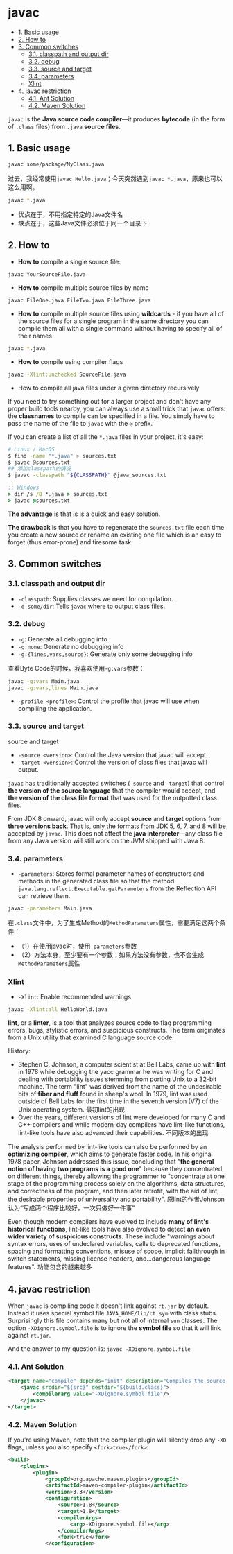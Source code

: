# javac

<!-- TOC -->

- [1. Basic usage](#1-basic-usage)
- [2. How to](#2-how-to)
- [3. Common switches](#3-common-switches)
  - [3.1. classpath and output dir](#31-classpath-and-output-dir)
  - [3.2. debug](#32-debug)
  - [3.3. source and target](#33-source-and-target)
  - [3.4. parameters](#34-parameters)
  - [Xlint](#xlint)
- [4. javac restriction](#4-javac-restriction)
  - [4.1. Ant Solution](#41-ant-solution)
  - [4.2. Maven Solution](#42-maven-solution)

<!-- /TOC -->

`javac` is the **Java source code compiler**—it produces **bytecode** (in the form of `.class` files) from `.java` **source files**.

## 1. Basic usage

```bash
javac some/package/MyClass.java
```

过去，我经常使用`javac Hello.java`；今天突然遇到`javac *.java`，原来也可以这么用啊。

```bash
javac *.java
```

- 优点在于，不用指定特定的Java文件名
- 缺点在于，这些Java文件必须位于同一个目录下

## 2. How to

- **How to** compile a single source file:

```bash
javac YourSourceFile.java
```

- **How to** compile multiple source files by name

```bash
javac FileOne.java FileTwo.java FileThree.java
```

- **How to** compile multiple source files using **wildcards** - if you have all of the source files for a single program in the same directory you can compile them all with a single command without having to specify all of their names

```bash
javac *.java
```

- **How to** compile using compiler flags

```bash
javac -Xlint:unchecked SourceFile.java
```

- How to compile all java files under a given directory recursively

If you need to try something out for a larger project and don't have any proper build tools nearby, you can always use a small trick that `javac` offers: the **classnames** to compile can be specified in a file. You simply have to pass the name of the file to `javac` with the `@` prefix.

If you can create a list of all the `*.java` files in your project, it's easy:

```bash
# Linux / MacOS
$ find -name "*.java" > sources.txt
$ javac @sources.txt
## 添加classpath的情况
$ javac -classpath "${CLASSPATH}" @java_sources.txt
```

```cmd
:: Windows
> dir /s /B *.java > sources.txt
> javac @sources.txt
```

**The advantage** is that is is a quick and easy solution.

**The drawback** is that you have to regenerate the `sources.txt` file each time you create a new source or rename an existing one file which is an easy to forget (thus error-prone) and tiresome task.

## 3. Common switches

### 3.1. classpath and output dir

- `-classpath`: Supplies classes we need for compilation.
- `-d some/dir`: Tells `javac` where to output class files.

### 3.2. debug

- `-g`: Generate all debugging info
- `-g:none`: Generate no debugging info
- `-g:{lines,vars,source}`: Generate only some debugging info

查看Byte Code的时候，我喜欢使用`-g:vars`参数：

```bash
javac -g:vars Main.java
javac -g:vars,lines Main.java
```

- `-profile <profile>`: Control the profile that javac will use when compiling the application.

### 3.3. source and target

source and target

- `-source <version>`: Control the Java version that javac will accept.
- `-target <version>`: Control the version of class files that javac will output.

`javac` has traditionally accepted switches (`-source` and `-target`) that control **the version of the source language** that the compiler would accept, and **the version of the class file format** that was used for the outputted class files.

From JDK 8 onward, javac will only accept **source** and **target** options from **three versions back**. That is, only the formats from JDK 5, 6, 7, and 8 will be accepted by `javac`. This does not affect the **java interpreter**—any class file from any Java version will still work on the JVM shipped with Java 8.

### 3.4. parameters

- `-parameters`: Stores formal parameter names of constructors and methods in the generated class file so that the method `java.lang.reflect.Executable.getParameters` from the Reflection API can retrieve them.

```bash
javac -parameters Main.java
```

在`.class`文件中，为了生成Method的`MethodParameters`属性，需要满足这两个条件：

- （1）在使用javac时，使用`-parameters`参数
- （2）方法本身，至少要有一个参数；如果方法没有参数，也不会生成`MethodParameters`属性

### Xlint

- `-Xlint`: Enable recommended warnings

```bash
javac -Xlint:all HelloWorld.java
```

**lint**, or a **linter**, is a tool that analyzes source code to flag programming errors, bugs, stylistic errors, and suspicious constructs. The term originates from a Unix utility that examined C language source code.

History:

- Stephen C. Johnson, a computer scientist at Bell Labs, came up with **lint** in 1978 while debugging the yacc grammar he was writing for C and dealing with portability issues stemming from porting Unix to a 32-bit machine. The term "lint" was derived from the name of the undesirable bits of **fiber and fluff** found in sheep's wool. In 1979, lint was used outside of Bell Labs for the first time in the seventh version (V7) of the Unix operating system. 最初lint的出现
- Over the years, different versions of lint were developed for many C and C++ compilers and while modern-day compilers have lint-like functions, lint-like tools have also advanced their capabilities. 不同版本的出现

The analysis performed by lint-like tools can also be performed by an **optimizing compiler**, which aims to generate faster code. In his original 1978 paper, Johnson addressed this issue, concluding that "**the general notion of having two programs is a good one**" because they concentrated on different things, thereby allowing the programmer to "concentrate at one stage of the programming process solely on the algorithms, data structures, and correctness of the program, and then later retrofit, with the aid of lint, the desirable properties of universality and portability". 原lint的作者Johnson认为“写成两个程序比较好，一次只做好一件事”

Even though modern compilers have evolved to include **many of lint's historical functions**, lint-like tools have also evolved to detect **an even wider variety of suspicious constructs**. These include "warnings about syntax errors, uses of undeclared variables, calls to deprecated functions, spacing and formatting conventions, misuse of scope, implicit fallthrough in switch statements, missing license headers, and...dangerous language features". 功能包含的越来越多

## 4. javac restriction

When `javac` is compiling code it doesn't link against `rt.jar` by default. Instead it uses special symbol file `JAVA_HOME/lib/ct.sym` with class stubs. Surprisingly this file contains many but not all of internal `sun` classes. The option `-XDignore.symbol.file` is to ignore the **symbol file** so that it will link against `rt.jar`.

And the answer to my question is: `javac -XDignore.symbol.file`

### 4.1. Ant Solution

```xml
<target name="compile" depends="init" description="Compiles the source code">
    <javac srcdir="${src}" destdir="${build.class}">
        <compilerarg value="-XDignore.symbol.file"/>
    </javac>
</target>
```

### 4.2. Maven Solution

If you're using Maven, note that the compiler plugin will silently drop any `-XD` flags, unless you also specify `<fork>true</fork>`:

```xml
<build>
    <plugins>
        <plugin>
            <groupId>org.apache.maven.plugins</groupId>
            <artifactId>maven-compiler-plugin</artifactId>
            <version>3.3</version>
            <configuration>
                <source>1.8</source>
                <target>1.8</target>
                <compilerArgs>
                    <arg>-XDignore.symbol.file</arg>
                </compilerArgs>
                <fork>true</fork>
            </configuration>
```
